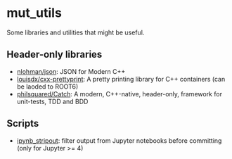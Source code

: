 # mut_utils

Some libraries and utilities that might be useful.


## Header-only libraries

  - [nlohman/json](https://github.com/nlohmann/json): JSON for Modern C++
  - [louisdx/cxx-prettyprint](https://github.com/louisdx/cxx-prettyprint): A pretty printing library for C++ containers (can be laoded to ROOT6)
  - [philsquared/Catch](https://github.com/philsquared/Catch): A modern, C++-native, header-only, framework for unit-tests, TDD and BDD

## Scripts

  - [ipynb_stripout](https://github.com/jond3k/ipynb_stripout): filter output from Jupyter
  notebooks before committing (only for Jupyter >= 4)

